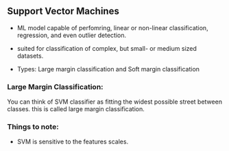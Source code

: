 ## Support Vector Machines

- ML model capable of perfomring, linear or non-linear classification, regression, and even outlier detection.
- suited for classification of complex, but small- or medium sized datasets.

- Types: Large margin classification and Soft margin classification

### Large Margin Classification:
You can think of SVM classifier as fitting the widest possible street between classes. this is called large margin 
classification.

### Things to note:
- SVM is sensitive to the features scales.
